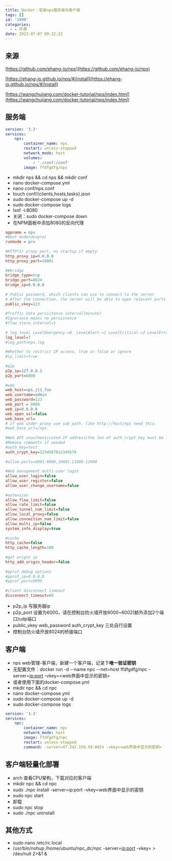 ```yaml
---
title: Docker：安装nps服务端与客户端
tags: []
id: '1999'
categories:
  - - 开源
date: 2022-07-07 09:32:22
---
```


## 来源

[https://github.com/ehang-io/nps](https://github.com/ehang-io/nps)

[https://ehang-io.github.io/nps/#/install](https://ehang-io.github.io/nps/#/install)

[https://wangchujiang.com/docker-tutorial/nps/index.html](https://wangchujiang.com/docker-tutorial/nps/index.html)

## 服务端

```yml
version: '3.3'
services:
    nps:
        container_name: nps
        restart: unless-stopped
        network_mode: host
        volumes:
            - './conf:/conf'
        image: ffdfgdfg/nps
```

*   mkdir nps && cd nps && mkdir conf
*   nano docker-compose.yml
*   nano conf/nps.conf
*   touch conf/{clients,hosts,tasks}.json
*   sudo docker-compose up -d
*   sudo docker-compose logs
*   lsof -i:8080
*   关闭：sudo docker-compose down
*   在NPM面板中添加8080的反向代理

```ini
appname = nps
#Boot mode(devpro)
runmode = pro
 
#HTTP(S) proxy port, no startup if empty
http_proxy_ip=0.0.0.0
http_proxy_port=18081
 
##bridge
bridge_type=tcp
bridge_port=8024
bridge_ip=0.0.0.0
 
# Public password, which clients can use to connect to the server
# After the connection, the server will be able to open relevant ports and parse related domain names according to its own configuration file.
public_vkey=123
 
#Traffic data persistence interval(minute)
#Ignorance means no persistence
#flow_store_interval=1
 
# log level LevelEmergency->0  LevelAlert->1 LevelCritical->2 LevelError->3 LevelWarning->4 LevelNotice->5 LevelInformational->6 LevelDebug->7
log_level=7
#log_path=nps.log
 
#Whether to restrict IP access, true or false or ignore
#ip_limit=true
 
#p2p
p2p_ip=127.0.0.1
p2p_port=6000
 
#web
web_host=nps.j11.fun
web_username=admin
web_password=123
web_port = 8080
web_ip=0.0.0.0
web_open_ssl=false
web_base_url=
# if web under proxy use sub path. like http://host/nps need this.
#web_base_url=/nps
 
#Web API unauthenticated IP address(the len of auth_crypt_key must be 16)
#Remove comments if needed
#auth_key=test
auth_crypt_key=1234567812345678
 
#allow_ports=9001-9009,10001,11000-12000
 
#Web management multi-user login
allow_user_login=false
allow_user_register=false
allow_user_change_username=false
 
#extension
allow_flow_limit=false
allow_rate_limit=false
allow_tunnel_num_limit=false
allow_local_proxy=false
allow_connection_num_limit=false
allow_multi_ip=false
system_info_display=true
 
#cache
http_cache=false
http_cache_length=100
 
#get origin ip
http_add_origin_header=false
 
#pprof debug options
#pprof_ip=0.0.0.0
#pprof_port=9999
 
#client disconnect timeout
disconnect_timeout=60
```

*   p2p\_ip 写服务器ip
*   p2p\_port 设置为6000，请在控制台防火墙开放6000~6002(额外添加2个端口)udp端口
*   public\_vkey web\_password auth\_crypt\_key 三处自行设置
*   控制台防火墙开放8024的桥接端口

## 客户端

*   nps web管理-客户端，新建一个客户端，记录下**唯一验证密钥**
*   无配置文件：docker run -d --name npc --net=host ffdfgdfg/npc -server=<ip:port> -vkey=<web界面中显示的密钥>
*   或者使用下面的docker-compose.yml
*   mkdir npc && cd npc
*   nano docker-compose.yml
*   sudo docker-compose up -d
*   sudo docker-compose logs

```yml
version: '3.3'
services:
    npc:
        container_name: npc
        network_mode: host
        image: ffdfgdfg/npc
        restart: unless-stopped
        command: -server=47.242.159.58:8024 -vkey=<web界面中显示的密钥>
```

## 客户端轻量化部署

*   arch 查看CPU架构，下载对应的客户端
*   mkdir npc && cd npc
*   sudo ./npc install -server=ip:port -vkey=web界面中显示的密钥
*   sudo npc start
*   卸载
*   sudo npc stop
*   sudo ./npc uninstall

## 其他方式

*   sudo nano /etc/rc.local
*   /usr/bin/nohup /home/ubuntu/npc\_dc/npc -server=<ip:port> -vkey=<vkey> > /dev/null 2>&1 &